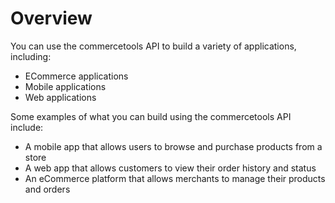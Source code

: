 # Overview

You can use the commercetools API to build a variety of applications,
including:

- ECommerce applications
- Mobile applications
- Web applications

Some examples of what you can build using the commercetools API include:

- A mobile app that allows users to browse and purchase products from a store
- A web app that allows customers to view their order history and status
- An eCommerce platform that allows merchants to manage their products and
  orders
